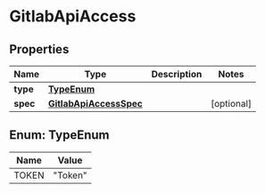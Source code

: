 # GitlabApiAccess

## Properties
Name | Type | Description | Notes
------------ | ------------- | ------------- | -------------
**type** | [**TypeEnum**](#TypeEnum) |  | 
**spec** | [**GitlabApiAccessSpec**](GitlabApiAccessSpec.md) |  |  [optional]

<a name="TypeEnum"></a>
## Enum: TypeEnum
Name | Value
---- | -----
TOKEN | &quot;Token&quot;
